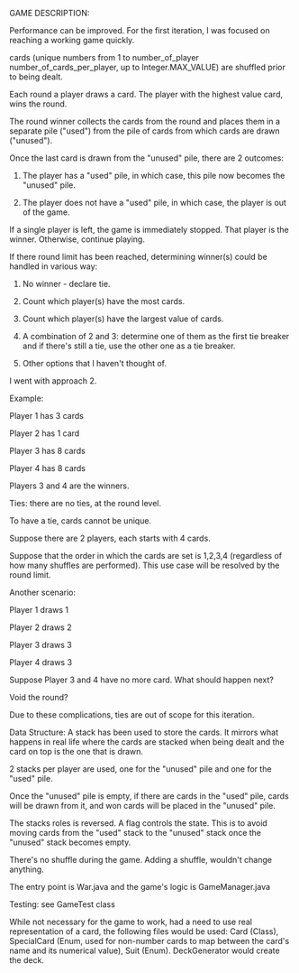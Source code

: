 GAME DESCRIPTION:

Performance can be improved. For the first iteration, I was focused on
reaching a working game quickly.

cards (unique numbers from 1 to number_of_player 
number_of_cards_per_player, up to Integer.MAX_VALUE) are shuffled prior to
being dealt.

Each round a player draws a card. The player with the highest value card,
wins the round.

The round winner collects the cards from the round and places them in a
separate pile ("used") from the pile of cards from which cards are drawn
("unused").

Once the last card is drawn from the "unused" pile, there are 2 outcomes:

1. The player has a "used" pile, in which case, this pile now becomes the
"unused" pile.

2. The player does not have a "used" pile, in which case, the player is out
of the game.

If a single player is left, the game is immediately stopped. That player is
the winner. Otherwise, continue playing.

If there round limit has been reached, determining winner(s) could be handled
in various way:

1. No winner - declare tie.

2. Count which player(s) have the most cards.

3. Count which player(s) have the largest value of cards.

4. A combination of 2 and 3: determine one of them as the first tie breaker
and if there's still a tie, use the other one as a tie breaker.

5. Other options that I haven't thought of.

I went with approach 2.

Example:

Player 1 has 3 cards

Player 2 has 1 card

Player 3 has 8 cards

Player 4 has 8 cards

Players 3 and 4 are the winners.

Ties: there are no ties, at the round level.

To have a tie, cards cannot be unique.

Suppose there are 2 players, each starts with 4 cards.

Suppose that the order in which the cards are set is 1,2,3,4 (regardless of
how many shuffles are performed). This use case will be resolved by the round
limit.

Another scenario:

Player 1 draws 1

Player 2 draws 2

Player 3 draws 3

Player 4 draws 3

Suppose Player 3 and 4 have no more card. What should happen next?

Void the round?

Due to these complications, ties are out of scope for this iteration.

Data Structure: A stack has been used to store the cards. It mirrors what
happens in real life where the cards are stacked when being dealt and the
card on top is the one that is drawn.

2 stacks per player are used, one for the "unused" pile and one for the
"used" pile.

Once the "unused" pile is empty, if there are cards in the "used" pile, cards
will be drawn from it, and won cards will be placed in the "unused" pile.

The stacks roles is reversed. A flag controls the state. This is to avoid
moving cards from the "used" stack to the "unused" stack once the "unused"
stack becomes empty.

There's no shuffle during the game. Adding a shuffle, wouldn't change
anything.

The entry point is War.java and the game's logic is GameManager.java

Testing: see GameTest class

While not necessary for the game to work, had a need to use real
representation of a card, the following files would be used: Card (Class),
SpecialCard (Enum, used for non-number cards to map between the card's name
and its numerical value), Suit (Enum). DeckGenerator would create the deck.
